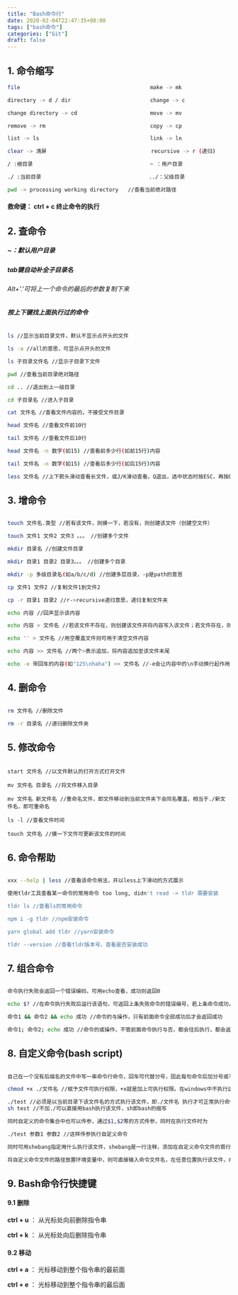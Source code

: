 ```yaml
---
title: "Bash命令行"
date: 2020-02-04T22:47:35+08:00
tags: ["bash命令"]
categories: ["Git"]
draft: false
---
```


## 1. 命令缩写

```bash
file                                         make -> mk

directory -> d / dir                         change -> c

change directory -> cd                       move -> mv

remove -> rm                                 copy -> cp

list -> ls                                   link -> ln

clear -> 清屏                                 recursive -> r (递归)

/ :根目录                                     ~ ：用户目录

./ :当前目录                                  ../：父级目录

pwd -> processing working directory   //查看当前绝对路径
```

#### 救命键： ctrl + c 终止命令的执行

## 2. 查命令

##### ~：默认用户目录

##### tab键自动补全子目录名

###### Alt+'.'可将上一个命令的最后的参数复制下来

##### 按上下键找上面执行过的命令

```bash

ls //显示当前目录文件，默认不显示点开头的文件

ls -a //all的意思，可显示点开头的文件

ls 子目录文件名 //显示子目录下文件

pwd //查看当前目录绝对路径

cd .. //退出到上一级目录

cd 子目录名 //进入子目录

cat 文件名 //查看文件内容的，不接受文件目录

head 文件名 //查看文件前10行

tail 文件名 //查看文件后10行

head 文件名 -n 数字(如15) //查看前多少行(如前15行)内容

tail 文件名 -n 数字(如15) //查看后多少行(如后15行)内容

less 文件名 //上下箭头滑动查看长文件，或J/K滑动查看，Q退出，选中状态时按ESC，再按Q退出

```

## 3. 增命令

```bash

touch 文件名.类型 //若有该文件，则摸一下，若没有，则创建该文件（创建空文件）

touch 文件1 文件2 文件3 。。。 //创建多个文件

mkdir 目录名 //创建文件目录

mkdir 目录1 目录2 目录3。。。 //创建多个目录

mkdir -p 多级目录名(如a/b/c/d) //创建多层目录，-p是path的意思

cp 文件1 文件2 //复制文件1到文件2

cp -r 目录1 目录2 //r->recursive递归意思，递归复制文件夹

echo 内容 //回声显示该内容

echo 内容 > 文件名 //若该文件不存在，则创建该文件并将内容写入该文件；若文件存在，则将该内容写入文件                  并完全覆盖原来文件内容。（可用于创建有内容的文件）

echo '' > 文件名 //用空覆盖文件则可用于清空文件内容

echo 内容 >> 文件名 //两个>表示追加，将内容追加至该文件末尾

echo -e 带回车的内容(如"125\nhaha") >> 文件名 //-e会让内容中的\n手动换行起作用，且内容因为含特殊字符必须加双引号包起来

```

## 4. 删命令

```bash

rm 文件名 //删除文件

rm -r 目录名 //递归删除文件夹

```

## 5. 修改命令

```ba

start 文件名 //以文件默认的打开方式打开文件

mv 文件名 目录名 //将文件移入目录

mv 文件名 新文件名 //重命名文件，即文件移动到当前文件夹下会同名覆盖，相当于./新文件名，即可重命名

ls -l //查看文件时间

touch 文件名 //摸一下文件可更新该文件的时间

```

## 6. 命令帮助

```bash

xxx --help | less //查看该命令用法，并以less上下滑动的方式展示

使用tldr工具查看某一命令的常用命令 too long, didn't read -> tldr 需要安装

tldr ls //查看ls的常用命令

npm i -g tldr //npm安装命令

yarn global add tldr //yarn安装命令

tldr --version //查看tldr版本号，查看是否安装成功

```

## 7. 组合命令

```bash

命令执行失败会返回一个错误编码，可用echo查看，成功则返回0

echo $? //在命令执行失败后运行该语句，可返回上条失败命令的错误编号，若上条命令成功，则返回0

命令1 && 命令2 && echo 成功 //命令的与操作，只有前面命令全部成功后才会返回成功

命令1; 命令2; echo 成功 //命令的或操作，不管前面命令执行与否，都会往后执行，都会返回成功

```

## 8. 自定义命令(bash script)

```bash

自己在一个没有后缀名的文件中写一串命令行命令，回车可代替分号，因此每句命令后加分号或不加分号直接回车，这就是自己创建的命令，如叫test

chmod +x ./文件名 //赋予文件可执行权限，+x就是加上可执行权限。在windows中不执行这句也可执行命令文件，但在Unix类系统中必须加这句话才能执行

./test //必须是以当前目录下该文件名的方式执行该文件，即./文件名 执行才可正常执行命令集文件，若不可以，则加shebang 再运行该命令
sh test //不加./可以直接用bash执行该文件，sh即bash的缩写

同时自定义的命令集合中也可以传参，通过$1,$2等的方式传参，同时在执行文件时为

./test 参数1 参数2 //这样传参执行自定义命令

同时可用shebang指定用什么执行该文件，shebang是一行注释，添加在自定义命令文件的首行，可指定用什么执行该文件，#!/usr/bin/env sh，在window上不用，在Unix类系统中要用

将自定义命令文件的路径放置环境变量中，则可直接输入命令文件名，在任意位置执行该文件，命令行的本质就是一个可执行文件，并被放到环境变量中，可通过文件名直接运行。可执行文件可以不加后缀.exe，也可以加，.exe不会影响该文件本身，只是用来标识是个可执行文件的

```
## 9. Bash命令行快捷键

#### 9.1 删除

**ctrl + u**  ： 从光标处向前删除指令串

**ctrl + k**  ：  从光标处向后删除指令串

#### 9.2 移动

**ctrl + a**  ： 光标移动到整个指令串的最前面

**ctrl + e**  ： 光标移动到整个指令串的最后面
















